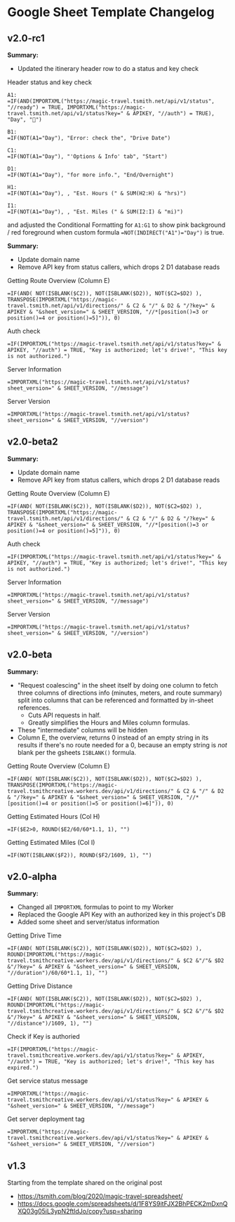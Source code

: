 # Google Sheet Template Changelog

## v2.0-rc1

**Summary:**

- Updated the itinerary header row to do a status and key check

Header status and key check

```
A1:
=IF(AND(IMPORTXML("https://magic-travel.tsmith.net/api/v1/status", "//ready") = TRUE, IMPORTXML("https://magic-travel.tsmith.net/api/v1/status?key=" & APIKEY, "//auth") = TRUE), "Day", "🔴")

B1:
=IF(NOT(A1="Day"), "Error: check the", "Drive Date")

C1:
=IF(NOT(A1="Day"), "'Options & Info' tab", "Start")

D1:
=IF(NOT(A1="Day"), "for more info.", "End/Overnight")

H1:
=IF(NOT(A1="Day"), , "Est. Hours (" & SUM(H2:H) & "hrs)")

I1:
=IF(NOT(A1="Day"), , "Est. Miles (" & SUM(I2:I) & "mi)")
```

and adjusted the Conditional Formatting for `A1:G1` to show pink background / red
foreground when custom formula `=NOT(INDIRECT("A1")="Day")` is true.

**Summary:**

- Update domain name
- Remove API key from status callers, which drops 2 D1 database reads

Getting Route Overview (Column E)

```
=IF(AND( NOT(ISBLANK($C2)), NOT(ISBLANK($D2)), NOT($C2=$D2) ), TRANSPOSE(IMPORTXML("https://magic-travel.tsmith.net/api/v1/directions/" & C2 & "/" & D2 & "/?key=" & APIKEY & "&sheet_version=" & SHEET_VERSION, "//*[position()=3 or position()=4 or position()=5]")), 0)
```

Auth check

```
=IF(IMPORTXML("https://magic-travel.tsmith.net/api/v1/status?key=" & APIKEY, "//auth") = TRUE, "Key is authorized; let's drive!", "This key is not authorized.")
```

Server Information

```
=IMPORTXML("https://magic-travel.tsmith.net/api/v1/status?sheet_version=" & SHEET_VERSION, "//message")
```

Server Version

```
=IMPORTXML("https://magic-travel.tsmith.net/api/v1/status?sheet_version=" & SHEET_VERSION, "//version")
```

## v2.0-beta2

**Summary:**

- Update domain name
- Remove API key from status callers, which drops 2 D1 database reads

Getting Route Overview (Column E)

```
=IF(AND( NOT(ISBLANK($C2)), NOT(ISBLANK($D2)), NOT($C2=$D2) ), TRANSPOSE(IMPORTXML("https://magic-travel.tsmith.net/api/v1/directions/" & C2 & "/" & D2 & "/?key=" & APIKEY & "&sheet_version=" & SHEET_VERSION, "//*[position()=3 or position()=4 or position()=5]")), 0)
```

Auth check

```
=IF(IMPORTXML("https://magic-travel.tsmith.net/api/v1/status?key=" & APIKEY, "//auth") = TRUE, "Key is authorized; let's drive!", "This key is not authorized.")
```

Server Information

```
=IMPORTXML("https://magic-travel.tsmith.net/api/v1/status?sheet_version=" & SHEET_VERSION, "//message")
```

Server Version

```
=IMPORTXML("https://magic-travel.tsmith.net/api/v1/status?sheet_version=" & SHEET_VERSION, "//version")
```


## v2.0-beta

**Summary:**

- "Request coalescing" in the sheet itself by doing one column to fetch three
  columns of directions info (minutes, meters, and route summary) split into
  columns that can be referenced and formatted by in-sheet references.
  - Cuts API requests in half.
  - Greatly simplifies the Hours and Miles column formulas.
- These "intermediate" columns will be hidden
- Column E, the overview, returns 0 instead of an empty string in its results if
  there's no route needed for a 0, because an empty string is _not_ blank per
  the gsheets `ISBLANK()` formula.

Getting Route Overview (Column E)

```
=IF(AND( NOT(ISBLANK($C2)), NOT(ISBLANK($D2)), NOT($C2=$D2) ), TRANSPOSE(IMPORTXML("https://magic-travel.tsmithcreative.workers.dev/api/v1/directions/" & C2 & "/" & D2 & "/?key=" & APIKEY & "&sheet_version=" & SHEET_VERSION, "//*[position()=4 or position()=5 or position()=6]")), 0)
```

Getting Estimated Hours (Col H)

```
=IF($E2>0, ROUND($E2/60/60*1.1, 1), "")
```

Getting Estimated Miles (Col I)

```
=IF(NOT(ISBLANK($F2)), ROUND($F2/1609, 1), "")
```

## v2.0-alpha

**Summary:**

- Changed all `IMPORTXML` formulas to point to my Worker
- Replaced the Google API Key with an authorized key in this project's DB
- Added some sheet and server/status information

Getting Drive Time

```
=IF(AND( NOT(ISBLANK($C2)), NOT(ISBLANK($D2)), NOT($C2=$D2) ), ROUND(IMPORTXML("https://magic-travel.tsmithcreative.workers.dev/api/v1/directions/" & $C2 &"/"& $D2 &"/?key=" & APIKEY & "&sheet_version=" & SHEET_VERSION, "//duration")/60/60*1.1, 1), "")
```

Getting Drive Distance

```
=IF(AND( NOT(ISBLANK($C2)), NOT(ISBLANK($D2)), NOT($C2=$D2) ), ROUND(IMPORTXML("https://magic-travel.tsmithcreative.workers.dev/api/v1/directions/" & $C2 &"/"& $D2 &"/?key=" & APIKEY & "&sheet_version=" & SHEET_VERSION, "//distance")/1609, 1), "")
```

Check if Key is authoried

```
=IF(IMPORTXML("https://magic-travel.tsmithcreative.workers.dev/api/v1/status?key=" & APIKEY, "//auth") = TRUE, "Key is authorized; let's drive!", "This key has expired.")
```

Get service status message

```
=IMPORTXML("https://magic-travel.tsmithcreative.workers.dev/api/v1/status?key=" & APIKEY & "&sheet_version=" & SHEET_VERSION, "//message")
```

Get server deployment tag

```
=IMPORTXML("https://magic-travel.tsmithcreative.workers.dev/api/v1/status?key=" & APIKEY & "&sheet_version=" & SHEET_VERSION, "//version")
```

## v1.3

Starting from the template shared on the original post

- https://tsmith.com/blog/2020/magic-travel-spreadsheet/
- https://docs.google.com/spreadsheets/d/1F8YS9itFJX2BhPECK2mDxnQXQ03g05iL3ypN2ftldJo/copy?usp=sharing
